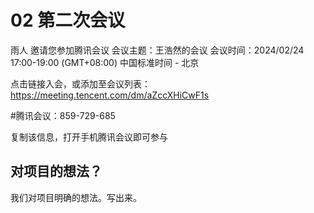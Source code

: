 # 02 第二次会议

雨人 邀请您参加腾讯会议
会议主题：王浩然的会议
会议时间：2024/02/24 17:00-19:00 (GMT+08:00) 中国标准时间 - 北京

点击链接入会，或添加至会议列表：
https://meeting.tencent.com/dm/aZccXHiCwF1s

#腾讯会议：859-729-685

复制该信息，打开手机腾讯会议即可参与

## 对项目的想法？

我们对项目明确的想法。写出来。
